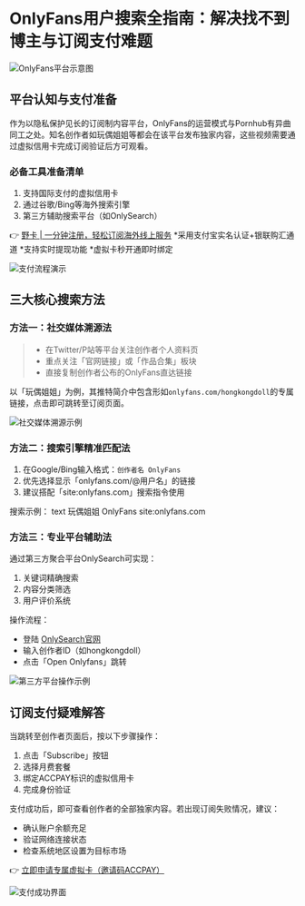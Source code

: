 # OnlyFans用户搜索全指南：解决找不到博主与订阅支付难题

![OnlyFans平台示意图](https://bbtdd.com/wp-content/uploads/img/1812535258077088.webp)

## 平台认知与支付准备
作为以隐私保护见长的订阅制内容平台，OnlyFans的运营模式与Pornhub有异曲同工之处。知名创作者如玩偶姐姐等都会在该平台发布独家内容，这些视频需要通过虚拟信用卡完成订阅验证后方可观看。

### 必备工具准备清单
1. 支持国际支付的虚拟信用卡
2. 通过谷歌/Bing等海外搜索引擎
3. 第三方辅助搜索平台（如OnlySearch）

👉 [野卡 | 一分钟注册，轻松订阅海外线上服务](https://bbtdd.com/yeka)
*采用支付宝实名认证+银联购汇通道
*支持实时提现功能
*虚拟卡秒开通即时绑定

![支付流程演示](https://bbtdd.com/wp-content/uploads/img/14631827196.webp)

## 三大核心搜索方法

### 方法一：社交媒体溯源法
> - 在Twitter/P站等平台关注创作者个人资料页
> - 重点关注「官网链接」或「作品合集」板块
> - 直接复制创作者公布的OnlyFans直达链接

以「玩偶姐姐」为例，其推特简介中包含形如`onlyfans.com/hongkongdoll`的专属链接，点击即可跳转至订阅页面。

![社交媒体溯源示例](https://bbtdd.com/wp-content/uploads/img/441798272249987.webp)

### 方法二：搜索引擎精准匹配法
1. 在Google/Bing输入格式：`创作者名 OnlyFans`
2. 优先选择显示「onlyfans.com/@用户名」的链接
3. 建议搭配「site:onlyfans.com」搜索指令使用

搜索示例：
text
玩偶姐姐 OnlyFans site:onlyfans.com


### 方法三：专业平台辅助法
通过第三方聚合平台OnlySearch可实现：
1. 关键词精确搜索
2. 内容分类筛选
3. 用户评价系统

操作流程：
- 登陆 [OnlySearch官网](https://onlysearch.co/)
- 输入创作者ID（如hongkongdoll）
- 点击「Open Onlyfans」跳转

![第三方平台操作示例](https://bbtdd.com/wp-content/uploads/img/474064836.webp)

## 订阅支付疑难解答
当跳转至创作者页面后，按以下步骤操作：
1. 点击「Subscribe」按钮
2. 选择月费套餐
3. 绑定ACCPAY标识的虚拟信用卡
4. 完成身份验证

支付成功后，即可查看创作者的全部独家内容。若出现订阅失败情况，建议：
- 确认账户余额充足
- 验证网络连接状态
- 检查系统地区设置为目标市场

👉 [立即申请专属虚拟卡（邀请码ACCPAY）](https://bbtdd.com/yeka)

![支付成功界面](https://bbtdd.com/wp-content/uploads/img/3574043285884823.webp)